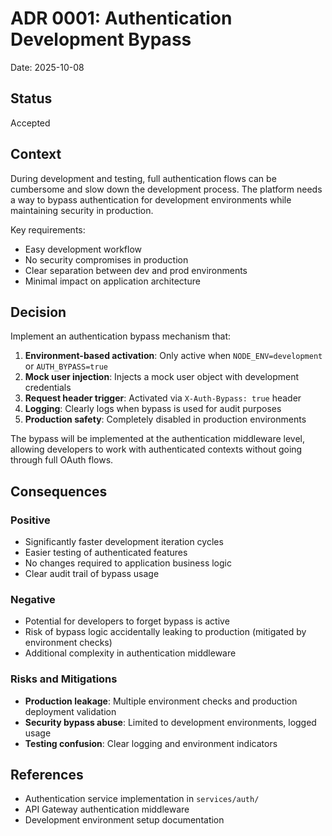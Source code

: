 # ADR 0001: Authentication Development Bypass

Date: 2025-10-08

## Status

Accepted

## Context

During development and testing, full authentication flows can be cumbersome and slow down the development process. The platform needs a way to bypass authentication for development environments while maintaining security in production.

Key requirements:

- Easy development workflow
- No security compromises in production
- Clear separation between dev and prod environments
- Minimal impact on application architecture

## Decision

Implement an authentication bypass mechanism that:

1. **Environment-based activation**: Only active when `NODE_ENV=development` or `AUTH_BYPASS=true`
2. **Mock user injection**: Injects a mock user object with development credentials
3. **Request header trigger**: Activated via `X-Auth-Bypass: true` header
4. **Logging**: Clearly logs when bypass is used for audit purposes
5. **Production safety**: Completely disabled in production environments

The bypass will be implemented at the authentication middleware level, allowing developers to work with authenticated contexts without going through full OAuth flows.

## Consequences

### Positive

- Significantly faster development iteration cycles
- Easier testing of authenticated features
- No changes required to application business logic
- Clear audit trail of bypass usage

### Negative

- Potential for developers to forget bypass is active
- Risk of bypass logic accidentally leaking to production (mitigated by environment checks)
- Additional complexity in authentication middleware

### Risks and Mitigations

- **Production leakage**: Multiple environment checks and production deployment validation
- **Security bypass abuse**: Limited to development environments, logged usage
- **Testing confusion**: Clear logging and environment indicators

## References

- Authentication service implementation in `services/auth/`
- API Gateway authentication middleware
- Development environment setup documentation
